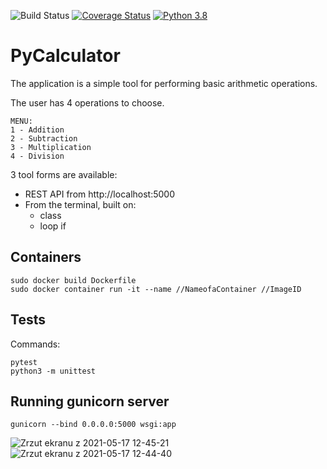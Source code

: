 
![Build Status](https://travis-ci.org/JeanneBM/PyCalculator.svg?branch=main)
[![Coverage Status](https://coveralls.io/repos/github/JeanneBM/PyCalculator/badge.svg?branch=main)](https://coveralls.io/github/JeanneBM/PyCalculator?branch=main)
[![Python 3.8](https://img.shields.io/badge/python-3.8-blue.svg)](https://www.python.org/downloads/release/python-360/)

# PyCalculator  

The application is a simple tool for performing basic arithmetic operations. 

The user has 4 operations to choose. 
```
MENU:
1 - Addition 
2 - Subtraction
3 - Multiplication 
4 - Division
```

3 tool forms are available:
- REST API from http://localhost:5000
- From the terminal, built on:
  * class
  * loop if 

## Containers
```
sudo docker build Dockerfile
sudo docker container run -it --name //NameofaContainer //ImageID
```

## Tests

Commands:
```
pytest
python3 -m unittest
```


## Running gunicorn server
```
gunicorn --bind 0.0.0.0:5000 wsgi:app
```

![Zrzut ekranu z 2021-05-17 12-45-21](https://user-images.githubusercontent.com/55690923/118477406-edae9980-b70e-11eb-85bd-eb594bc982c9.png)
![Zrzut ekranu z 2021-05-17 12-44-40](https://user-images.githubusercontent.com/55690923/118477440-f69f6b00-b70e-11eb-873a-024a6076834a.png)

